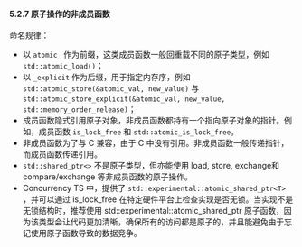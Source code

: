 #### 5.2.7 原子操作的非成员函数
命名规律：
* 以 `atomic_` 作为前缀，这类成员函数一般回重载不同的原子类型，例如 `std::atomic_load()`；
* 以 `_explicit` 作为后缀，用于指定内存序，例如 `std::atomic_store(&atomic_val, new_value)` 与  `std::atomic_store_explicit(&atomic_val, new_value, std::memory_order_release)`；
* 成员函数隐式引用原子对象，非成员函数都持有一个指向原子对象的指针。例如，成员函数 `is_lock_free` 和 `std::atomic_is_lock_free`。
* 非成员函数为了与 C 兼容，由于 C 中没有引用。非成员函数一般传递指针，而成员函数传递引用。
* `std::shared_ptr<>` 不是原子类型，但亦能使用 load, store, exchange和compare/exchange 等非成员函数的原子操作。
* Concurrency TS 中，提供了 `std::experimental::atomic_shared_ptr<T>` ，并可以通过 is_lock_free 在特定硬件平台上检查实现是否无锁。当实现不是无锁结构时，推荐使用 std::experimental::atomic_shared_ptr 原子函数，因为该类型会让代码更加清晰，确保所有的访问都是原子的，并且能避免由于忘记使用原子函数导致的数据竞争。